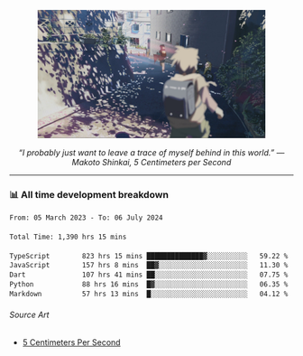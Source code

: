 <p align="center"><img src="asset/header.jpg" width="80%"/></p>
<p align="center"><i>“I probably just want to leave a trace of myself behind in this world.” ― Makoto Shinkai, 5 Centimeters per Second</i></p>

---
<!--
<details>
  <summary>📃 My Resume</summary>

### Education

- 📖 **Computer Science**\
📆 10/2021 - present\
📍 **Thang Long University** - Hoang Mai, Hanoi, Vietnam

### Experience

<img align="right" src="https://img.shields.io/badge/Figma-F24E1E?style=flat&logo=figma&logoColor=white"/>
<img align="right" src="https://img.shields.io/badge/node.js-6DA55F?style=flat&logo=node.js&logoColor=white"/>
<img align="right" src="https://img.shields.io/badge/Next.js-black?style=flat&logo=next.js&logoColor=white"/>
<img align="right" src="https://img.shields.io/badge/TypeScript-007ACC?style=flat&logo=typescript&logoColor=white"/>


- 👨‍💻 **Frontend Web Intern**\
📆 07/2023 - present\
📍 **MQ ICT Solutions** - Hoang Mai, Hanoi, Vietnam
</details> 
-->

### 📊 All time development breakdown

<!--START_SECTION:waka-->

```txt
From: 05 March 2023 - To: 06 July 2024

Total Time: 1,390 hrs 15 mins

TypeScript        823 hrs 15 mins ██████████████▓░░░░░░░░░░   59.22 %
JavaScript        157 hrs 8 mins  ██▓░░░░░░░░░░░░░░░░░░░░░░   11.30 %
Dart              107 hrs 41 mins ██░░░░░░░░░░░░░░░░░░░░░░░   07.75 %
Python            88 hrs 16 mins  █▓░░░░░░░░░░░░░░░░░░░░░░░   06.35 %
Markdown          57 hrs 13 mins  █░░░░░░░░░░░░░░░░░░░░░░░░   04.12 %
```

<!--END_SECTION:waka-->

###### Source Art

-  [5 Centimeters Per Second](https://wallhaven.cc/w/nrowq1)

